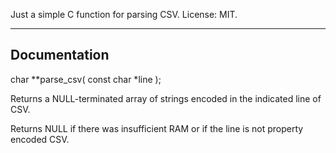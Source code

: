 Just a simple C function for parsing CSV.  License: MIT.

--------
Documentation
--------

char **parse_csv( const char *line );

Returns a NULL-terminated array of strings encoded in the indicated line of CSV.

Returns NULL if there was insufficient RAM or if the line is not property encoded CSV.
